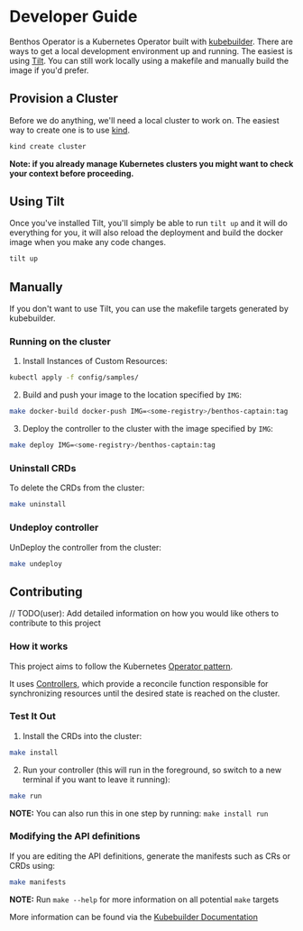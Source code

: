 # Developer Guide

Benthos Operator is a Kubernetes Operator built with [kubebuilder](https://github.com/kubernetes-sigs/kubebuilder). There are ways to get a local development environment up and running. The easiest is using [Tilt](https://tilt.dev/). You can still work locally using a makefile and manually build the image if you'd prefer.

## Provision a Cluster

Before we do anything, we'll need a local cluster to work on. The easiest way to create one is to use [kind](https://kind.sigs.k8s.io/docs/user/quick-start/).

```bash
kind create cluster
```

**Note: if you already manage Kubernetes clusters you might want to check your context before proceeding.**

## Using Tilt

Once you've installed Tilt, you'll simply be able to run `tilt up` and it will do everything for you, it will also reload the deployment and build the docker image when you make any code changes.

```bash
tilt up
```

## Manually

If you don't want to use Tilt, you can use the makefile targets generated by kubebuilder.

### Running on the cluster

1. Install Instances of Custom Resources:

```sh
kubectl apply -f config/samples/
```

2. Build and push your image to the location specified by `IMG`:

```sh
make docker-build docker-push IMG=<some-registry>/benthos-captain:tag
```

3. Deploy the controller to the cluster with the image specified by `IMG`:

```sh
make deploy IMG=<some-registry>/benthos-captain:tag
```

### Uninstall CRDs

To delete the CRDs from the cluster:

```sh
make uninstall
```

### Undeploy controller

UnDeploy the controller from the cluster:

```sh
make undeploy
```

## Contributing

// TODO(user): Add detailed information on how you would like others to contribute to this project

### How it works

This project aims to follow the Kubernetes [Operator pattern](https://kubernetes.io/docs/concepts/extend-kubernetes/operator/).

It uses [Controllers](https://kubernetes.io/docs/concepts/architecture/controller/),
which provide a reconcile function responsible for synchronizing resources until the desired state is reached on the cluster.

### Test It Out

1. Install the CRDs into the cluster:

```sh
make install
```

2. Run your controller (this will run in the foreground, so switch to a new terminal if you want to leave it running):

```sh
make run
```

**NOTE:** You can also run this in one step by running: `make install run`

### Modifying the API definitions

If you are editing the API definitions, generate the manifests such as CRs or CRDs using:

```sh
make manifests
```

**NOTE:** Run `make --help` for more information on all potential `make` targets

More information can be found via the [Kubebuilder Documentation](https://book.kubebuilder.io/introduction.html)
